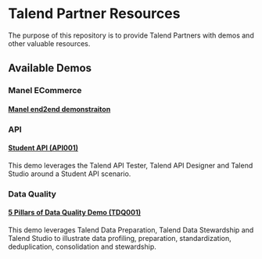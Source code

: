 # Talend Partner Resources

The purpose of this repository is to provide Talend Partners with demos and other valuable resources. 

## Available Demos

### Manel ECommerce

#### [Manel end2end demonstraiton](demos/manel)

### API

#### [Student API (API001)](demos/api/api001-student-api)

This demo leverages the Talend API Tester, Talend API Designer and Talend Studio around a Student API scenario.

### Data Quality

#### [5 Pillars of Data Quality Demo (TDQ001)](demos/tdq/tdq001-5-pillars-of-data-quality)

This demo leverages Talend Data Preparation, Talend Data Stewardship and Talend Studio to illustrate data profiling, preparation, standardization, deduplication, consolidation and stewardship.
